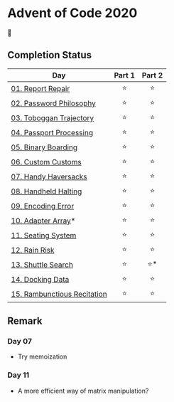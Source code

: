 # Advent of Code 2020

:christmas_tree:

## Completion Status

| Day | Part 1 | Part 2 |
| --- | :---: | :---: |
| [01. Report Repair](https://github.com/tsangsiu/Advent_of_Code/blob/main/2020/Day01/day01.rb) | :star: | :star: |
| [02. Password Philosophy](https://github.com/tsangsiu/Advent_of_Code/blob/main/2020/Day02/day02.rb) | :star: | :star: |
| [03. Toboggan Trajectory](https://github.com/tsangsiu/Advent_of_Code/blob/main/2020/Day03/day03.rb) | :star: | :star: |
| [04. Passport Processing](https://github.com/tsangsiu/Advent_of_Code/blob/main/2020/Day04/day04.rb) | :star: | :star: |
| [05. Binary Boarding](https://github.com/tsangsiu/Advent_of_Code/blob/main/2020/Day05/day05.rb) | :star: | :star: |
| [06. Custom Customs](https://github.com/tsangsiu/Advent_of_Code/blob/main/2020/Day06/day06.rb) | :star: | :star: |
| [07. Handy Haversacks](https://github.com/tsangsiu/Advent_of_Code/blob/main/2020/Day07/day07.rb) | :star: | :star: |
| [08. Handheld Halting](https://github.com/tsangsiu/Advent_of_Code/blob/main/2020/Day08/day08.rb) | :star: | :star: |
| [09. Encoding Error](https://github.com/tsangsiu/Advent_of_Code/blob/main/2020/Day09/day09.rb) | :star: | :star: |
| [10. Adapter Array](https://github.com/tsangsiu/Advent_of_Code/blob/main/2020/Day10/day10.rb)* | :star: | :star: |
| [11. Seating System](https://github.com/tsangsiu/Advent_of_Code/blob/main/2020/Day11/day11.rb) | :star: | :star: |
| [12. Rain Risk](https://github.com/tsangsiu/Advent_of_Code/blob/main/2020/Day12/day12.rb) | :star: | :star: |
| [13. Shuttle Search](https://github.com/tsangsiu/Advent_of_Code/blob/main/2020/Day13/day13.rb) | :star: | :star:* |
| [14. Docking Data](https://github.com/tsangsiu/Advent_of_Code/blob/main/2020/Day14/day14.rb) | :star: | :star: |
| [15. Rambunctious Recitation](https://github.com/tsangsiu/Advent_of_Code/blob/main/2020/Day15/day15.rb) | :star: | :star: |

## Remark

### Day 07

- Try memoization

### Day 11

- A more efficient way of matrix manipulation?
